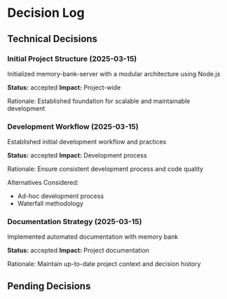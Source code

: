 # Decision Log

## Technical Decisions

### Initial Project Structure (2025-03-15)
Initialized memory-bank-server with a modular architecture using Node.js

**Status:** accepted
**Impact:** Project-wide

Rationale:
Established foundation for scalable and maintainable development




### Development Workflow (2025-03-15)
Established initial development workflow and practices

**Status:** accepted
**Impact:** Development process

Rationale:
Ensure consistent development process and code quality

Alternatives Considered:
- Ad-hoc development process
- Waterfall methodology



### Documentation Strategy (2025-03-15)
Implemented automated documentation with memory bank

**Status:** accepted
**Impact:** Project documentation

Rationale:
Maintain up-to-date project context and decision history




## Pending Decisions
